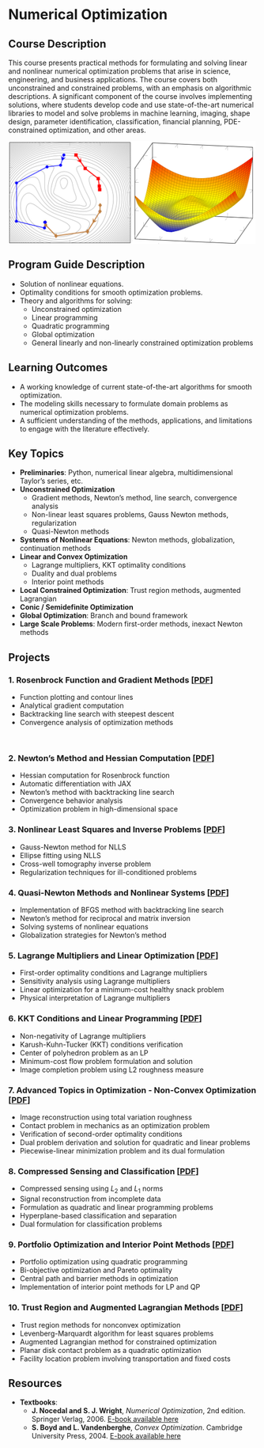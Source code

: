 # Numerical Optimization

## Course Description
This course presents practical methods for formulating and solving linear and nonlinear numerical optimization problems that arise in science, engineering, and business applications. The course covers both unconstrained and constrained problems, with an emphasis on algorithmic descriptions. A significant component of the course involves implementing solutions, where students develop code and use state-of-the-art numerical libraries to model and solve problems in machine learning, imaging, shape design, parameter identification, classification, financial planning, PDE-constrained optimization, and other areas.

<div style="display: flex; flex-direction: row;">
  <img src="assets/preliminar.png" alt="" width="250"/>
  <img src="assets/preliminar1.png" alt="" width="250"/>
</div>

## Program Guide Description
- Solution of nonlinear equations.
- Optimality conditions for smooth optimization problems.
- Theory and algorithms for solving:
  - Unconstrained optimization
  - Linear programming
  - Quadratic programming
  - Global optimization
  - General linearly and non-linearly constrained optimization problems

## Learning Outcomes
- A working knowledge of current state-of-the-art algorithms for smooth optimization.
- The modeling skills necessary to formulate domain problems as numerical optimization problems.
- A sufficient understanding of the methods, applications, and limitations to engage with the literature effectively.

## Key Topics
- **Preliminaries**: Python, numerical linear algebra, multidimensional Taylor’s series, etc.
- **Unconstrained Optimization** 
  - Gradient methods, Newton’s method, line search, convergence analysis
  - Non-linear least squares problems, Gauss Newton methods, regularization
  - Quasi-Newton methods
- **Systems of Nonlinear Equations**: Newton methods, globalization, continuation methods 
- **Linear and Convex Optimization** 
  - Lagrange multipliers, KKT optimality conditions
  - Duality and dual problems
  - Interior point methods
- **Local Constrained Optimization**: Trust region methods, augmented Lagrangian 
- **Conic / Semidefinite Optimization** 
- **Global Optimization**: Branch and bound framework 
- **Large Scale Problems**: Modern first-order methods, inexact Newton methods 

## Projects

### 1. Rosenbrock Function and Gradient Methods [[PDF](projects/1_Backtracking_LineSearch.pdf)]
  - Function plotting and contour lines
  - Analytical gradient computation
  - Backtracking line search with steepest descent
  - Convergence analysis of optimization methods

  <img src="assets/2_yolo2.png" alt="" width="450"/>

### 2. Newton’s Method and Hessian Computation [[PDF](projects/2_NewtonsMethod_LineSearch.pdf)]
  - Hessian computation for Rosenbrock function
  - Automatic differentiation with JAX
  - Newton’s method with backtracking line search
  - Convergence behavior analysis
  - Optimization problem in high-dimensional space

### 3. Nonlinear Least Squares and Inverse Problems [[PDF](projects/3_GaussNewton.pdf)]
  - Gauss-Newton method for NLLS
  - Ellipse fitting using NLLS
  - Cross-well tomography inverse problem
  - Regularization techniques for ill-conditioned problems

### 4. Quasi-Newton Methods and Nonlinear Systems [[PDF](projects/4_QuasiNewton_Nonlinear_Equations.pdf)]
  - Implementation of BFGS method with backtracking line search
  - Newton’s method for reciprocal and matrix inversion
  - Solving systems of nonlinear equations
  - Globalization strategies for Newton’s method

### 5. Lagrange Multipliers and Linear Optimization [[PDF](projects/5_LagrangeMultipliers.pdf)]
  - First-order optimality conditions and Lagrange multipliers
  - Sensitivity analysis using Lagrange multipliers
  - Linear optimization for a minimum-cost healthy snack problem
  - Physical interpretation of Lagrange multipliers

### 6. KKT Conditions and Linear Programming [[PDF](projects/6_LinearProgramming_KKT.pdf)]
  - Non-negativity of Lagrange multipliers
  - Karush-Kuhn-Tucker (KKT) conditions verification
  - Center of polyhedron problem as an LP
  - Minimum-cost flow problem formulation and solution
  - Image completion problem using L2 roughness measure

### 7. Advanced Topics in Optimization - Non-Convex Optimization [[PDF](projects/7_QuadraticProgramming_Dual.pdf)]
  - Image reconstruction using total variation roughness
  - Contact problem in mechanics as an optimization problem
  - Verification of second-order optimality conditions
  - Dual problem derivation and solution for quadratic and linear problems
  - Piecewise-linear minimization problem and its dual formulation

### 8. Compressed Sensing and Classification [[PDF](projects/8_QuadraticProgamming_Pareto.pdf)]
  - Compressed sensing using  $L_2$  and  $L_1$  norms
  - Signal reconstruction from incomplete data
  - Formulation as quadratic and linear programming problems
  - Hyperplane-based classification and separation
  - Dual formulation for classification problems

### 9. Portfolio Optimization and Interior Point Methods [[PDF](projects/9_InteriorPointMethods.pdf)]
  - Portfolio optimization using quadratic programming
  - Bi-objective optimization and Pareto optimality
  - Central path and barrier methods in optimization
  - Implementation of interior point methods for LP and QP

### 10. Trust Region and Augmented Lagrangian Methods [[PDF](projects/10_TrustRegions_LevenbergMarquardt.pdf)]
  - Trust region methods for nonconvex optimization
  - Levenberg-Marquardt algorithm for least squares problems
  - Augmented Lagrangian method for constrained optimization
  - Planar disk contact problem as a quadratic optimization
  - Facility location problem involving transportation and fixed costs


## Resources
- **Textbooks**:
  - **J. Nocedal and S. J. Wright**, *Numerical Optimization*, 2nd edition. Springer Verlag, 2006. [E-book available here](https://link.springer.com/book/10.1007/978-0-387-40065-5)
  - **S. Boyd and L. Vandenberghe**, *Convex Optimization*. Cambridge University Press, 2004. [E-book available here](http://www.stanford.edu/~boyd/cvxbook/bv_cvxbook.pdf)